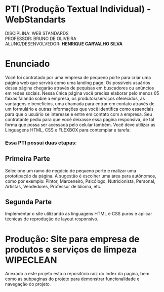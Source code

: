 # PTI (Produção Textual Individual) - WebStandarts

DISCIPLINA: WEB STANDARDS <br>
PROFESSOR: BRUNO DE OLIVEIRA<br>
ALUNO/DESENVOLVEDOR: <b>HENRIQUE CARVALHO SILVA</b> <br>


<h1>Enunciado</h1>

Você foi contratado por uma empresa de pequeno porte para criar uma
página web que servirá como uma landing page. Os possíveis usuários
dessa página chegarão através de pequisas em buscadores ou anúncios
em redes sociais.
Nessa única página você precisa elaborar pelo menos 05 faixas falando
sobre a empresa, os produtos/serviços oferecidos, as vantagens e
benefícios, uma chamada para entrar em contato através de um formulário e
outras informações que você identifica como essenciais para que o usuário
se interesse e entre em contato com a empresa. Seu contratante pediu para
que você deixasse essa página responsiva, de tal forma que possa ser
acessada pelo celular também. Você deve utilizar as Linguagens HTML,
CSS e FLEXBOX para contemplar a tarefa.

<h3>Essa PTI possui duas etapas:</h3>

<h2>Primeira Parte</h2>
Selecione um ramo de negócio de pequeno porte e realizar uma
prototipação da página. A sugestão é escolher uma área para autônomos,
como por exemplo: Pintor, Marceneiro, Psicólogo, Nutricionista, Personal,
Artistas, Vendedores, Professor de Idioma, etc.

<h2>Segunda Parte</h2>
Implementar o site utilizando as linguagens HTML e CSS puros e aplicar
técnicas de reprodução de layout responsivo.


<h1>Produção: Site para empresa de produtos e serviços de limpeza WIPECLEAN</h1>
 Anexado a este projeto está o repositório raiz  do Index da pagina, bem como as subpaginas do projeto para demonstrar funcionalidade e navegação do projeto.


